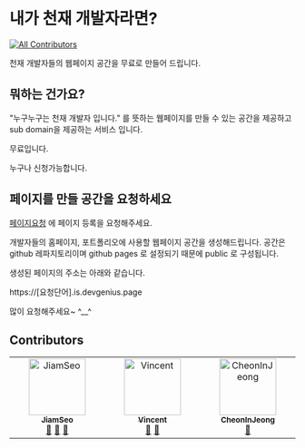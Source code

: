 # 내가 천재 개발자라면?
<!-- ALL-CONTRIBUTORS-BADGE:START - Do not remove or modify this section -->
[![All Contributors](https://img.shields.io/badge/all_contributors-3-orange.svg?style=flat-square)](#contributors-)
<!-- ALL-CONTRIBUTORS-BADGE:END -->

천재 개발자들의 웹페이지 공간을 무료로 만들어 드립니다.


## 뭐하는 건가요?

"누구누구는 천재 개발자 입니다." 를 뜻하는 웹페이지를 만들 수 있는 공간을 제공하고 sub domain을 제공하는 서비스 입니다.

무료입니다.

누구나 신청가능합니다. 



## 페이지를 만들 공간을 요청하세요

[페이지요청](https://github.com/devgeniuspage/devgenius.page/issues) 에 페이지 등록을 요청해주세요.

개발자들의 홈페이지, 포트폴리오에 사용할 웹페이지 공간을 생성해드립니다.
공간은 github 레파지토리이며 github pages 로 설정되기 때문에 public 로 구성됩니다.

생성된 페이지의 주소는 아래와 같습니다. 

https://[요청단어].is.devgenius.page 

많이 요청해주세요~ ^__^



## Contributors

<!-- ALL-CONTRIBUTORS-LIST:START - Do not remove or modify this section -->
<!-- prettier-ignore-start -->
<!-- markdownlint-disable -->
<table>
  <tbody>
    <tr>
      <td align="center" valign="top" width="14.28%"><a href="https://jiamseo.is.devgenius.page"><img src="https://avatars.githubusercontent.com/u/2595527?v=4?s=100" width="100px;" alt="JiamSeo"/><br /><sub><b>JiamSeo</b></sub></a><br /><a href="#ideas-jams777" title="Ideas, Planning, & Feedback">🤔</a> <a href="#design-jams777" title="Design">🎨</a> <a href="https://github.com/devgeniuspage/devgenius.page/pulls?q=is%3Apr+reviewed-by%3Ajams777" title="Reviewed Pull Requests">👀</a></td>
      <td align="center" valign="top" width="14.28%"><a href="https://github.com/Moongdol"><img src="https://avatars.githubusercontent.com/u/97393806?v=4?s=100" width="100px;" alt="Vincent"/><br /><sub><b>Vincent</b></sub></a><br /><a href="#design-Moongdol" title="Design">🎨</a> <a href="#ideas-Moongdol" title="Ideas, Planning, & Feedback">🤔</a></td>
      <td align="center" valign="top" width="14.28%"><a href="https://github.com/CheonInJeong"><img src="https://avatars.githubusercontent.com/u/80233325?v=4?s=100" width="100px;" alt="CheonInJeong"/><br /><sub><b>CheonInJeong</b></sub></a><br /><a href="#design-CheonInJeong" title="Design">🎨</a></td>
    </tr>
  </tbody>
</table>

<!-- markdownlint-restore -->
<!-- prettier-ignore-end -->

<!-- ALL-CONTRIBUTORS-LIST:END -->
<!-- prettier-ignore-start -->
<!-- markdownlint-disable -->

<!-- markdownlint-restore -->
<!-- prettier-ignore-end -->

<!-- ALL-CONTRIBUTORS-LIST:END -->
